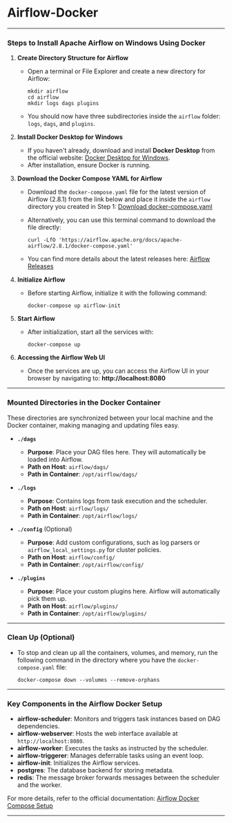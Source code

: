 # Airflow-Docker
---

### **Steps to Install Apache Airflow on Windows Using Docker**

1. **Create Directory Structure for Airflow**
   - Open a terminal or File Explorer and create a new directory for Airflow:
     ```
     mkdir airflow
     cd airflow
     mkdir logs dags plugins
     ```
   - You should now have three subdirectories inside the `airflow` folder: `logs`, `dags`, and `plugins`.

2. **Install Docker Desktop for Windows**
   - If you haven't already, download and install **Docker Desktop** from the official website: [Docker Desktop for Windows](https://www.docker.com/products/docker-desktop).
   - After installation, ensure Docker is running.

3. **Download the Docker Compose YAML for Airflow**
   - Download the `docker-compose.yaml` file for the latest version of Airflow (2.8.1) from the link below and place it inside the `airflow` directory you created in Step 1: [Download docker-compose.yaml](https://airflow.apache.org/docs/apache-airflow/2.10.0/docker-compose.yaml)

   - Alternatively, you can use this terminal command to download the file directly:
     ```
     curl -LfO 'https://airflow.apache.org/docs/apache-airflow/2.8.1/docker-compose.yaml'
     ```

   - You can find more details about the latest releases here: [Airflow Releases](https://airflow.apache.org/docs/apache-airflow/stable/release_notes.html)

4. **Initialize Airflow**
   - Before starting Airflow, initialize it with the following command:
     ```
     docker-compose up airflow-init
     ```

5. **Start Airflow**
   - After initialization, start all the services with:
     ```
     docker-compose up
     ```

6. **Accessing the Airflow Web UI**
   - Once the services are up, you can access the Airflow UI in your browser by navigating to: **http://localhost:8080**

---

### **Mounted Directories in the Docker Container**

These directories are synchronized between your local machine and the Docker container, making managing and updating files easy.

- **`./dags`**
  - **Purpose**: Place your DAG files here. They will automatically be loaded into Airflow.
  - **Path on Host**: `airflow/dags/`
  - **Path in Container**: `/opt/airflow/dags/`

- **`./logs`**
  - **Purpose**: Contains logs from task execution and the scheduler.
  - **Path on Host**: `airflow/logs/`
  - **Path in Container**: `/opt/airflow/logs/`

- **`./config`** (Optional)
  - **Purpose**: Add custom configurations, such as log parsers or `airflow_local_settings.py` for cluster policies.
  - **Path on Host**: `airflow/config/`
  - **Path in Container**: `/opt/airflow/config/`

- **`./plugins`**
  - **Purpose**: Place your custom plugins here. Airflow will automatically pick them up.
  - **Path on Host**: `airflow/plugins/`
  - **Path in Container**: `/opt/airflow/plugins/`
 
---

### **Clean Up (Optional)**
   - To stop and clean up all the containers, volumes, and memory, run the following command in the directory where you have the `docker-compose.yaml` file:
     ```
     docker-compose down --volumes --remove-orphans
     ```

---

### **Key Components in the Airflow Docker Setup**

- **airflow-scheduler**: Monitors and triggers task instances based on DAG dependencies.
- **airflow-webserver**: Hosts the web interface available at `http://localhost:8080`.
- **airflow-worker**: Executes the tasks as instructed by the scheduler.
- **airflow-triggerer**: Manages deferrable tasks using an event loop.
- **airflow-init**: Initializes the Airflow services.
- **postgres**: The database backend for storing metadata.
- **redis**: The message broker forwards messages between the scheduler and the worker.

For more details, refer to the official documentation: [Airflow Docker Compose Setup](https://airflow.apache.org/docs/apache-airflow/stable/howto/docker-compose/index.html)

---
